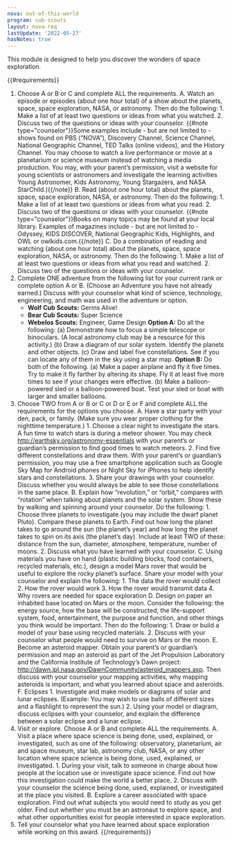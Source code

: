 ```yaml
---
nova: out-of-this-world
program: cub-scouts
layout: nova-req
lastUpdate: '2022-05-27'
hasNotes: true
---
```


This module is designed to help you discover the wonders of space exploration.

{{#requirements}}
1. Choose A or B or C and complete ALL the requirements.
    A. Watch an episode or episodes (about one hour total) of a show about the planets, space, space exploration, NASA, or astronomy. Then do the following:
        1. Make a list of at least two questions or ideas from what you watched.
        2. Discuss two of the questions or ideas with your counselor.
        {{#note type="counselor"}}Some examples include - but are not limited to - shows found on PBS (“NOVA”), Discovery Channel, Science Channel, National Geographic Channel, TED Talks (online videos), and the History Channel. You may choose to watch a live performance or movie at a planetarium or science museum instead of watching a media production. You may, with your parent’s permission, visit a website for young scientists or astronomers and investigate the learning activities Young Astronomer, Kids Astronomy, Young Stargazers, and NASA StarChild.){{/note}}
    B. Read (about one hour total) about the planets, space, space exploration, NASA, or astronomy. Then do the following:
        1. Make a list of at least two questions or ideas from what you read.
        2. Discuss two of the questions or ideas with your counselor.
        {{#note type="counselor"}}Books on many topics may be found at your local library. Examples of magazines include - but are not limited to - Odyssey, KIDS DISCOVER, National Geographic Kids, Highlights, and OWL or owlkids.com.{{/note}}
    C. Do a combination of reading and watching (about one hour total) about the planets, space, space exploration, NASA, or astronomy. Then do the following:
        1. Make a list of at least two questions or ideas from what you read and watched.
        2. Discuss two of the questions or ideas with your counselor.
2. Complete ONE adventure from the following list for your current rank or complete option A or B. (Choose an Adventure you have not already earned.) Discuss with your counselor what kind of science, technology, engineering, and math was used in the adventure or option.
    * **Wolf Cub Scouts:** Germs Alive!
    * **Bear Cub Scouts:** Super Science
    * **Webelos Scouts:** Engineer, Game Design
    **Option A:** Do all the following:
        (a) Demonstrate how to focus a simple telescope or binoculars. (A local astronomy club may be a resource for this activity.)
        (b) Draw a diagram of our solar system. Identify the planets and other objects.
        (c) Draw and label five constellations. See if you can locate any of them in the sky using a star map.
    **Option B:** Do both of the following.
        (a) Make a paper airplane and fly it five times. Try to make it fly farther by altering its shape. Fly it at least five more times to see if your changes were effective.
        (b) Make a balloon-powered sled or a balloon-powered boat. Test your sled or boat with larger and smaller balloons.
3. Choose TWO from A or B or C or D or E or F and complete ALL the requirements for the options you choose.
    A. Have a star party with your den, pack, or family. (Make sure you wear proper clothing for the nighttime temperature.)
        1. Choose a clear night to investigate the stars. A fun time to watch stars is during a meteor shower. You may check http://earthsky.org/astronomy-essentials with your parent’s or guardian’s permission to find good times to watch meteors.
        2. Find five different constellations and draw them. With your parent’s or guardian’s permission, you may use a free smartphone application such as Google Sky Map for Android phones or Night Sky for iPhones to help identify stars and constellations.
        3. Share your drawings with your counselor. Discuss whether you would always be able to see those constellations in the same place.
    B. Explain how “revolution,” or “orbit,” compares with “rotation” when talking about planets and the solar system. Show these by walking and spinning around your counselor. Do the following:
        1. Choose three planets to investigate (you may include the dwarf planet Pluto). Compare these planets to Earth. Find out how long the planet takes to go around the sun (the planet’s year) and how long the planet takes to spin on its axis (the planet’s day). Include at least TWO of these: distance from the sun, diameter, atmosphere, temperature, number of moons.
        2. Discuss what you have learned with your counselor.
    C. Using materials you have on hand (plastic building blocks, food containers, recycled materials, etc.), design a model Mars rover that would be useful to explore the rocky planet’s surface. Share your model with your counselor and explain the following:
        1. The data the rover would collect
        2. How the rover would work
        3. How the rover would transmit data
        4. Why rovers are needed for space exploration
    D. Design on paper an inhabited base located on Mars or the moon. Consider the following: the energy source, how the base will be constructed, the life-support system, food, entertainment, the purpose and function, and other things you think would be important. Then do the following:
        1. Draw or build a model of your base using recycled materials.
        2. Discuss with your counselor what people would need to survive on Mars or the moon.
    E. Become an asteroid mapper. Obtain your parent’s or guardian’s permission and map an asteroid as part of the Jet Propulsion Laboratory and the California Institute of Technology’s Dawn project: http://dawn.jpl.nasa.gov/DawnCommunity/asteroid_mappers.asp.
        Then discuss with your counselor your mapping activities, why mapping asteroids is important, and what you learned about space and asteroids.
    F. Eclipses
        1. Investigate and make models or diagrams of solar and lunar eclipses. (Example: You may wish to use balls of different sizes and a flashlight to represent the sun.)
        2. Using your model or diagram, discuss eclipses with your counselor, and explain the difference between a solar eclipse and a lunar eclipse.
4. Visit or explore. Choose A or B and complete ALL the requirements.
    A. Visit a place where space science is being done, used, explained, or investigated, such as one of the following: observatory, planetarium, air and space museum, star lab, astronomy club, NASA, or any other location where space science is being done, used, explained, or investigated.
        1. During your visit, talk to someone in charge about how people at the location use or investigate space science. Find out how this investigation could make the world a better place.
        2. Discuss with your counselor the science being done, used, explained, or investigated at the place you visited.
    B. Explore a career associated with space exploration. Find out what subjects you would need to study as you get older. Find out whether you must be an astronaut to explore space, and what other opportunities exist for people interested in space exploration.
5. Tell your counselor what you have learned about space exploration while working on this award.
{{/requirements}}
